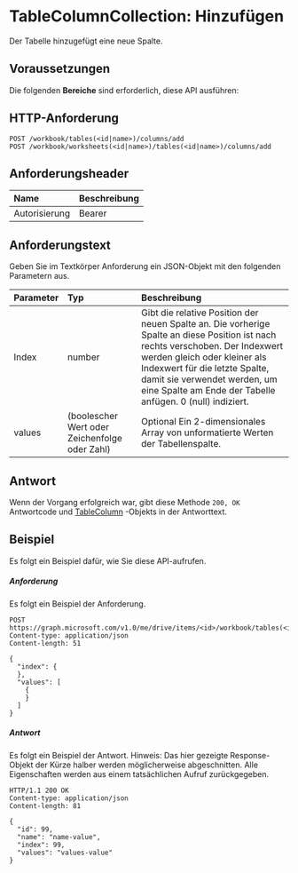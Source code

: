 # <a name="tablecolumncollection-add"></a>TableColumnCollection: Hinzufügen

Der Tabelle hinzugefügt eine neue Spalte.
## <a name="prerequisites"></a>Voraussetzungen
Die folgenden **Bereiche** sind erforderlich, diese API ausführen: 
## <a name="http-request"></a>HTTP-Anforderung
<!-- { "blockType": "ignored" } -->
```http
POST /workbook/tables(<id|name>)/columns/add
POST /workbook/worksheets(<id|name>)/tables(<id|name>)/columns/add

```
## <a name="request-headers"></a>Anforderungsheader
| Name       | Beschreibung|
|:---------------|:----------|
| Autorisierung  | Bearer<code>|


## <a name="request-body"></a>Anforderungstext
Geben Sie im Textkörper Anforderung ein JSON-Objekt mit den folgenden Parametern aus.

| Parameter    | Typ   |Beschreibung|
|:---------------|:--------|:----------|
|Index|number|Gibt die relative Position der neuen Spalte an. Die vorherige Spalte an diese Position ist nach rechts verschoben. Der Indexwert werden gleich oder kleiner als Indexwert für die letzte Spalte, damit sie verwendet werden, um eine Spalte am Ende der Tabelle anfügen. 0 (null) indiziert.|
|values|(boolescher Wert oder Zeichenfolge oder Zahl)|Optional Ein 2-dimensionales Array von unformatierte Werten der Tabellenspalte.|

## <a name="response"></a>Antwort
Wenn der Vorgang erfolgreich war, gibt diese Methode `200, OK` Antwortcode und [TableColumn](../resources/tablecolumn.md) -Objekts in der Antworttext.

## <a name="example"></a>Beispiel
Es folgt ein Beispiel dafür, wie Sie diese API-aufrufen.
##### <a name="request"></a>Anforderung
Es folgt ein Beispiel der Anforderung.
<!-- {
  "blockType": "request",
  "name": "tablecolumncollection_add"
}-->
```http
POST https://graph.microsoft.com/v1.0/me/drive/items/<id>/workbook/tables(<id|name>)/columns/add
Content-type: application/json
Content-length: 51

{
  "index": {
  },
  "values": [
    {
    }
  ]
}
```

##### <a name="response"></a>Antwort
Es folgt ein Beispiel der Antwort. Hinweis: Das hier gezeigte Response-Objekt der Kürze halber werden möglicherweise abgeschnitten. Alle Eigenschaften werden aus einem tatsächlichen Aufruf zurückgegeben.
<!-- {
  "blockType": "response",
  "truncated": true,
  "@odata.type": "microsoft.graph.tableColumn"
} -->
```http
HTTP/1.1 200 OK
Content-type: application/json
Content-length: 81

{
  "id": 99,
  "name": "name-value",
  "index": 99,
  "values": "values-value"
}
```

<!-- uuid: 8fcb5dbc-d5aa-4681-8e31-b001d5168d79
2015-10-25 14:57:30 UTC -->
<!-- {
  "type": "#page.annotation",
  "description": "TableColumnCollection: add",
  "keywords": "",
  "section": "documentation",
  "tocPath": ""
}-->